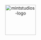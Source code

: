 <p align="center">
  <img src="https://i.imgur.com/v4tuZ6t.png" alt="mintstudios-logo" width="100" />
</p>
